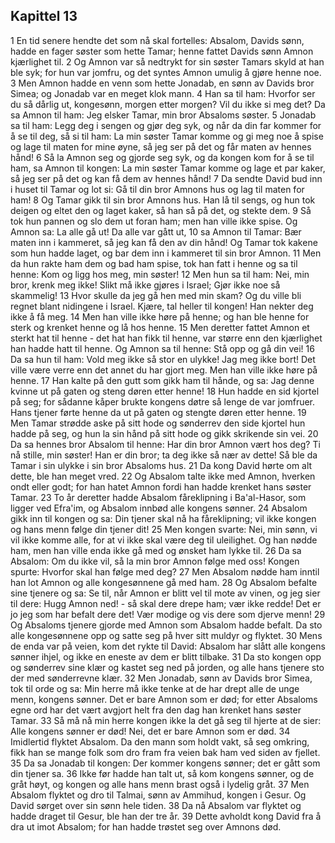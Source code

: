 ## Kapittel 13

1 En tid senere hendte det som nå skal fortelles: Absalom, Davids sønn, hadde en fager søster som hette Tamar; henne fattet Davids sønn Amnon kjærlighet til.
2 Og Amnon var så nedtrykt for sin søster Tamars skyld at han ble syk; for hun var jomfru, og det syntes Amnon umulig å gjøre henne noe.
3 Men Amnon hadde en venn som hette Jonadab, en sønn av Davids bror Simea; og Jonadab var en meget klok mann.
4 Han sa til ham: Hvorfor ser du så dårlig ut, kongesønn, morgen etter morgen? Vil du ikke si meg det? Da sa Amnon til ham: Jeg elsker Tamar, min bror Absaloms søster.
5 Jonadab sa til ham: Legg deg i sengen og gjør deg syk, og når da din far kommer for å se til deg, så si til ham: La min søster Tamar komme og gi meg noe å spise og lage til maten for mine øyne, så jeg ser på det og får maten av hennes hånd!
6 Så la Amnon seg og gjorde seg syk, og da kongen kom for å se til ham, sa Amnon til kongen: La min søster Tamar komme og lage et par kaker, så jeg ser på det og kan få dem av hennes hånd!
7 Da sendte David bud inn i huset til Tamar og lot si: Gå til din bror Amnons hus og lag til maten for ham!
8 Og Tamar gikk til sin bror Amnons hus. Han lå til sengs, og hun tok deigen og eltet den og laget kaker, så han så på det, og stekte dem.
9 Så tok hun pannen og slo dem ut foran ham; men han ville ikke spise. Og Amnon sa: La alle gå ut! Da alle var gått ut,
10 sa Amnon til Tamar: Bær maten inn i kammeret, så jeg kan få den av din hånd! Og Tamar tok kakene som hun hadde laget, og bar dem inn i kammeret til sin bror Amnon.
11 Men da hun rakte ham dem og bad ham spise, tok han fatt i henne og sa til henne: Kom og ligg hos meg, min søster!
12 Men hun sa til ham: Nei, min bror, krenk meg ikke! Slikt må ikke gjøres i Israel; Gjør ikke noe så skammelig!
13 Hvor skulle da jeg gå hen med min skam? Og du ville bli regnet blant nidingene i Israel. Kjære, tal heller til kongen! Han nekter deg ikke å få meg.
14 Men han ville ikke høre på henne; og han ble henne for sterk og krenket henne og lå hos henne.
15 Men deretter fattet Amnon et sterkt hat til henne - det hat han fikk til henne, var større enn den kjærlighet han hadde hatt til henne. Og Amnon sa til henne: Stå opp og gå din vei!
16 Da sa hun til ham: Vold meg ikke så stor en ulykke! Jag meg ikke bort! Det ville være verre enn det annet du har gjort meg. Men han ville ikke høre på henne.
17 Han kalte på den gutt som gikk ham til hånde, og sa: Jag denne kvinne ut på gaten og steng døren etter henne!
18 Hun hadde en sid kjortel på seg; for sådanne kåper brukte kongens døtre så lenge de var jomfruer. Hans tjener førte henne da ut på gaten og stengte døren etter henne.
19 Men Tamar strødde aske på sitt hode og sønderrev den side kjortel hun hadde på seg, og hun la sin hånd på sitt hode og gikk skrikende sin vei.
20 Da sa hennes bror Absalom til henne: Har din bror Amnon vært hos deg? Ti nå stille, min søster! Han er din bror; ta deg ikke så nær av dette! Så ble da Tamar i sin ulykke i sin bror Absaloms hus.
21 Da kong David hørte om alt dette, ble han meget vred.
22 Og Absalom talte ikke med Amnon, hverken ondt eller godt; for han hatet Amnon fordi han hadde krenket hans søster Tamar.
23 To år deretter hadde Absalom fåreklipning i Ba'al-Hasor, som ligger ved Efra'im, og Absalom innbød alle kongens sønner.
24 Absalom gikk inn til kongen og sa: Din tjener skal nå ha fåreklipning; vil ikke kongen og hans menn følge din tjener dit!
25 Men kongen svarte: Nei, min sønn, vi vil ikke komme alle, for at vi ikke skal være deg til uleilighet. Og han nødde ham, men han ville enda ikke gå med og ønsket ham lykke til.
26 Da sa Absalom: Om du ikke vil, så la min bror Amnon følge med oss! Kongen spurte: Hvorfor skal han følge med deg?
27 Men Absalom nødde ham inntil han lot Amnon og alle kongesønnene gå med ham.
28 Og Absalom befalte sine tjenere og sa: Se til, når Amnon er blitt vel til mote av vinen, og jeg sier til dere: Hugg Amnon ned! - så skal dere drepe ham; vær ikke redde! Det er jo jeg som har befalt dere det! Vær modige og vis dere som djerve menn!
29 Og Absaloms tjenere gjorde med Amnon som Absalom hadde befalt. Da sto alle kongesønnene opp og satte seg på hver sitt muldyr og flyktet.
30 Mens de enda var på veien, kom det rykte til David: Absalom har slått alle kongens sønner ihjel, og ikke en eneste av dem er blitt tilbake.
31 Da sto kongen opp og sønderrev sine klær og kastet seg ned på jorden, og alle hans tjenere sto der med sønderrevne klær.
32 Men Jonadab, sønn av Davids bror Simea, tok til orde og sa: Min herre må ikke tenke at de har drept alle de unge menn, kongens sønner. Det er bare Amnon som er død; for etter Absaloms egne ord har det vært avgjort helt fra den dag han krenket hans søster Tamar.
33 Så må nå min herre kongen ikke la det gå seg til hjerte at de sier: Alle kongens sønner er død! Nei, det er bare Amnon som er død.
34 Imidlertid flyktet Absalom. Da den mann som holdt vakt, så seg omkring, fikk han se mange folk som dro fram fra veien bak ham ved siden av fjellet.
35 Da sa Jonadab til kongen: Der kommer kongens sønner; det er gått som din tjener sa.
36 Ikke før hadde han talt ut, så kom kongens sønner, og de gråt høyt, og kongen og alle hans menn brast også i lydelig gråt.
37 Men Absalom flyktet og dro til Talmai, sønn av Ammihud, kongen i Gesur. Og David sørget over sin sønn hele tiden.
38 Da nå Absalom var flyktet og hadde draget til Gesur, ble han der tre år.
39 Dette avholdt kong David fra å dra ut imot Absalom; for han hadde trøstet seg over Amnons død.
